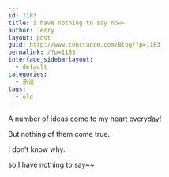 ```yaml
---
id: 1183
title: i have nothing to say now~
author: Jerry
layout: post
guid: http://www.tencrance.com/Blog/?p=1183
permalink: /?p=1183
interface_sidebarlayout:
  - default
categories:
  - 杂谈
tags:
  - old
---
```

A number of ideas come to my heart everyday!

But nothing of them come true.

I don&#8217;t know why.

so,I have nothing to say~~